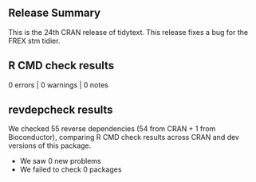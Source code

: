 ## Release Summary

This is the 24th CRAN release of tidytext. This release fixes a bug for the FREX stm tidier.

## R CMD check results

0 errors | 0 warnings | 0 notes

## revdepcheck results

We checked 55 reverse dependencies (54 from CRAN + 1 from Bioconductor), comparing R CMD check results across CRAN and dev versions of this package.

 * We saw 0 new problems
 * We failed to check 0 packages

